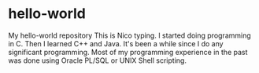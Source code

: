 # hello-world
My hello-world repository
This is Nico typing. I started doing programming in C. Then I learned C++ and Java. It's been a while since I do any significant programming. Most of my programming experience in the past was done using Oracle PL/SQL or UNIX Shell scripting. 
